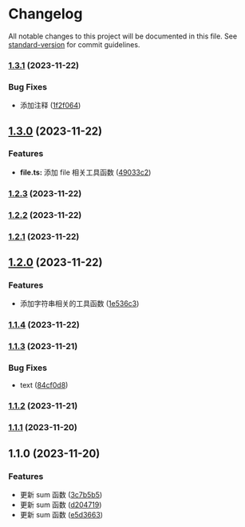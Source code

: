 # Changelog

All notable changes to this project will be documented in this file. See [standard-version](https://github.com/conventional-changelog/standard-version) for commit guidelines.

### [1.3.1](https://github.com/3santiago3/koiostools/compare/v1.3.0...v1.3.1) (2023-11-22)


### Bug Fixes

* 添加注释 ([1f2f064](https://github.com/3santiago3/koiostools/commit/1f2f06443f8bac7e46b2a9a31384272c5819e477))

## [1.3.0](https://github.com/3santiago3/koiostools/compare/v1.2.3...v1.3.0) (2023-11-22)


### Features

* **file.ts:** 添加 file 相关工具函数 ([49033c2](https://github.com/3santiago3/koiostools/commit/49033c2b2062bc1174779775778160c39c6952c6))

### [1.2.3](https://github.com/3santiago3/koiostools/compare/v1.2.2...v1.2.3) (2023-11-22)

### [1.2.2](https://github.com/3santiago3/koiostools/compare/v1.2.1...v1.2.2) (2023-11-22)

### [1.2.1](https://github.com/3santiago3/koiostools/compare/v1.2.0...v1.2.1) (2023-11-22)

## [1.2.0](https://github.com/3santiago3/koiostools/compare/v1.1.4...v1.2.0) (2023-11-22)


### Features

* 添加字符串相关的工具函数 ([1e536c3](https://github.com/3santiago3/koiostools/commit/1e536c311b75c0a552ab58e3010df9c3a292f5ae))

### [1.1.4](https://github.com/3santiago3/koiostools/compare/v1.1.3...v1.1.4) (2023-11-22)

### [1.1.3](https://github.com/3santiago3/koiostools/compare/v1.1.2...v1.1.3) (2023-11-21)


### Bug Fixes

* text ([84cf0d8](https://github.com/3santiago3/koiostools/commit/84cf0d88eb866c956073d20c57682a534ee56bf2))

### [1.1.2](https://github.com/3santiago3/koiostools/compare/v1.1.1...v1.1.2) (2023-11-21)

### [1.1.1](https://github.com/3santiago3/koiostools/compare/v1.1.0...v1.1.1) (2023-11-20)

## 1.1.0 (2023-11-20)


### Features

* 更新 sum 函数 ([3c7b5b5](https://github.com/3santiago3/koiostools/commit/3c7b5b5dd10c5455a4e24b1dc7797c8671ec7cb3))
* 更新 sum 函数 ([d204719](https://github.com/3santiago3/koiostools/commit/d20471936b3fad2d15f4596f63c08211d95ad122))
* 更新 sum 函数 ([e5d3663](https://github.com/3santiago3/koiostools/commit/e5d3663bd124d2fc77e1059c66b3ea8f201c212f))
